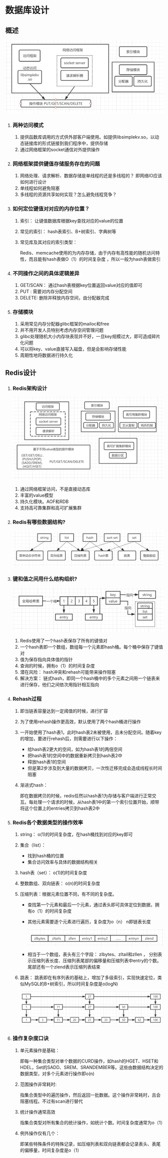 # 数据库设计

## 概述
![](../imgs/simplekv存储模块.png)
1. ### 两种访问模式

   1. 提供函数库调用的方式供外部客户端使用。如提供libsimplekv.so，以动态链接库的形式链接到我们程序中，提供存储
   2. 通过网络框架的socket通信对外提供操作

2. ### 网络框架提供键值存储服务存在的问题

   1. 网络处理、请求解析、数据存储是单线程的还是多线程的？ 即网络IO应该如何进行设计
   2. 单线程如何避免阻塞
   3. 多线程的资源共享如何实现？怎么避免线程竞争？

3. ### 如何定位键值对对应的内存位置？

   1. 索引： 让键值数据库根据key查找对应的value的位置

   2. 常见的索引： hash表索引、B+树索引、字典树等

   3. 常见库及其对应的索引类型：

      Redis、memcache使用的为内存存储，由于内存有高性能的随机访问特性，而且能有hash表做O（1）的时间复杂度 ，所以一般为hash表做索引

4. ### 不同操作之间的具体逻辑差异

   1. GET/SCAN： 通过hash表根据key位置返回value对应的值即可
   2. PUT : 需要对内存分配空间
   3. DELETE: 删除并释放内存空间，由分配器完成

5. ### 存储模块

   1. 采用常见内存分配器glibc框架的mailoc和free
   2. 并不用开发人员特别考虑内存空间管理问题
   3. glibc处理随机大小内存块表现并不好，一旦key规模过大，即可造成碎片化问题
   4. 可以将key、value直接写入磁盘，但是会影响存储性能
   5. 周期性地将数据进行持久化

## Redis设计

1. ### Redis架构设计

   ![](../imgs/Redis模块.png)

   1. 通过网络框架访问，不是直接动态库
   2. 丰富的value模型
   3. 持久化模块。AOF和RDB
   4. 支持高可靠集群和高可扩展集群

2. ### Redis有哪些数据结构?

   ![](../imgs/Redis数据类型对应的数据结构.png)

3. ### 键和值之间用什么结构组织?

   ![](../imgs/Redis的key和value的存储.jpg)

   1. Redis使用了一个hash表保存了所有的键值对
   2. 一个hash表即一个数组，数组每一个元素即hash桶。每个桶中保存了键值对
   3. 值为保存指向具体值的指针
   4. 查询的时候，拥有o（1）的时间复杂度
   5. 潜在风险： hash冲突和rehash可能带来操作阻塞
   6. 解决方案： 链式hash，即同一个hash桶中的多个元素之间用一个链表来进行保存，他们之间依次用指针相互指向

4. ### Rehash过程

   1. 即当链表容量达到一定阈值的时候，进行扩容

   2. 为了使用rehash操作更高效，默认使用了两个hash桶进行操作

   3. 一开始使用了hash表1，此时hash表2未被使用，且未分配空间。随着key的增加，要进行rehash后，则需要进行以下操作：

      - 给hash表2更大的空间，如为hash表1的两倍空间
      - 把hash表1的空间中的数据重新拷贝到hash表2中
      - 释放hash表1的空间
      - 但是第2步涉及到大量的数据拷贝，一次性迁移完成会造成线程长时间阻塞

   4. 渐进式hash：

      即在数据拷贝的时候，redis任然以hash表1为存储与客户端进行正常交互。每处理一个请求的时候，从hash表1中的第一个索引位置开始，顺带将这个位置上的entries拷贝到hash表2中

5. ### Redis各个数据类型的操作效率

   1. string： o(1)的时间复杂度，在hash桶找到对应的key即可

   2. 集合（list）： 

      - 找到hash桶的位置
      - 集合访问效率与具体的数据结构相关

   3. hash表（set）： o(1)的时间复杂度

   4. 整数数组、双向链表： o(n)的时间复杂度

   5. 压缩列表：根据元素位置不同，有不同的复杂度。

      - 查找第一个元素和最后一个元素，通过表头即可具体定位到数据，拥有o（1）的时间复杂度

      - 其他元素需要逐个元素进行遍历，复杂度为o（n）  n即链表长度

        ![](../imgs/Redis的压缩列表.png)

      - 相当于一个数组，表头有三个字段： zlbytes、zltail和zllen ， 分别表示压缩列表长度、压缩列表尾部的偏移量和压缩列表中entry的个数。尾部还有一个zlend表示压缩列表结束

   6. 跳表： 跳表即在有序列表的基础上，增加了多级索引，实现快速定位，类似MySQL的B+树索引，所以时间复杂度是o(logN)

      ![](../imgs/Redis三级跳表结构.png)

6. ### 操作复杂度口诀

   1. 单元素操作是基础：

      即每一种集合类型对单个数据的CURD操作，如hash的HGET、HSET和HDEL，Set的SADD、SREM、SRANDEMBER等。这些由数据结构决定的数据类型，对多个元素进行操作即o(n)

   2. 范围操作非常耗时:

      指集合类型中的遍历操作，然后返回一批数据。这个操作非常耗时，且会阻塞线程。不过有scan进行替代

   3. 统计操作通常高效

      指集合类型对所有集合的统计操作，如统计个数。时间复杂度通常为o（1）

   4. 例外操作仅有几个：

      即某些特殊条件的特殊记录，如压缩列表和双向链表都会记录表头、表尾的偏移量，时间复杂度是o（1）
